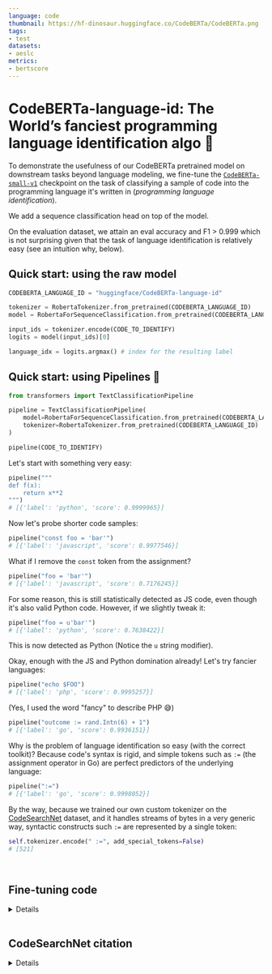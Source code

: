 ```yaml
---
language: code
thumbnail: https://hf-dinosaur.huggingface.co/CodeBERTa/CodeBERTa.png
tags:
- test
datasets:
- aeslc
metrics:
- bertscore
---
```


# CodeBERTa-language-id: The World’s fanciest programming language identification algo 🤯


To demonstrate the usefulness of our CodeBERTa pretrained model on downstream tasks beyond language modeling, we fine-tune the [`CodeBERTa-small-v1`](https://huggingface.co/huggingface/CodeBERTa-small-v1) checkpoint on the task of classifying a sample of code into the programming language it's written in (*programming language identification*).

We add a sequence classification head on top of the model.

On the evaluation dataset, we attain an eval accuracy and F1 > 0.999 which is not surprising given that the task of language identification is relatively easy (see an intuition why, below).

## Quick start: using the raw model

```python
CODEBERTA_LANGUAGE_ID = "huggingface/CodeBERTa-language-id"

tokenizer = RobertaTokenizer.from_pretrained(CODEBERTA_LANGUAGE_ID)
model = RobertaForSequenceClassification.from_pretrained(CODEBERTA_LANGUAGE_ID)

input_ids = tokenizer.encode(CODE_TO_IDENTIFY)
logits = model(input_ids)[0]

language_idx = logits.argmax() # index for the resulting label
```


## Quick start: using Pipelines 💪

```python
from transformers import TextClassificationPipeline

pipeline = TextClassificationPipeline(
    model=RobertaForSequenceClassification.from_pretrained(CODEBERTA_LANGUAGE_ID),
    tokenizer=RobertaTokenizer.from_pretrained(CODEBERTA_LANGUAGE_ID)
)

pipeline(CODE_TO_IDENTIFY)
```

Let's start with something very easy:

```python
pipeline("""
def f(x):
    return x**2
""")
# [{'label': 'python', 'score': 0.9999965}]
```

Now let's probe shorter code samples:

```python
pipeline("const foo = 'bar'")
# [{'label': 'javascript', 'score': 0.9977546}]
```

What if I remove the `const` token from the assignment?
```python
pipeline("foo = 'bar'")
# [{'label': 'javascript', 'score': 0.7176245}]
```

For some reason, this is still statistically detected as JS code, even though it's also valid Python code. However, if we slightly tweak it:

```python
pipeline("foo = u'bar'")
# [{'label': 'python', 'score': 0.7638422}]
```
This is now detected as Python (Notice the `u` string modifier).

Okay, enough with the JS and Python domination already! Let's try fancier languages:

```python
pipeline("echo $FOO")
# [{'label': 'php', 'score': 0.9995257}]
```

(Yes, I used the word "fancy" to describe PHP 😅)

```python
pipeline("outcome := rand.Intn(6) + 1")
# [{'label': 'go', 'score': 0.9936151}]
```

Why is the problem of language identification so easy (with the correct toolkit)? Because code's syntax is rigid, and simple tokens such as `:=` (the assignment operator in Go) are perfect predictors of the underlying language:

```python
pipeline(":=")
# [{'label': 'go', 'score': 0.9998052}]
```

By the way, because we trained our own custom tokenizer on the [CodeSearchNet](https://github.blog/2019-09-26-introducing-the-codesearchnet-challenge/) dataset, and it handles streams of bytes in a very generic way, syntactic constructs such `:=` are represented by a single token:

```python
self.tokenizer.encode(" :=", add_special_tokens=False)
# [521]
```

<br>

## Fine-tuning code

<details>

```python
import gzip
import json
import logging
import os
from pathlib import Path
from typing import Dict, List, Tuple

import numpy as np
import torch
from sklearn.metrics import f1_score
from tokenizers.implementations.byte_level_bpe import ByteLevelBPETokenizer
from tokenizers.processors import BertProcessing
from torch.nn.utils.rnn import pad_sequence
from torch.utils.data import DataLoader, Dataset
from torch.utils.data.dataset import Dataset
from torch.utils.tensorboard.writer import SummaryWriter
from tqdm import tqdm, trange

from transformers import RobertaForSequenceClassification
from transformers.data.metrics import acc_and_f1, simple_accuracy


logging.basicConfig(level=logging.INFO)


CODEBERTA_PRETRAINED = "huggingface/CodeBERTa-small-v1"

LANGUAGES = [
    "go",
    "java",
    "javascript",
    "php",
    "python",
    "ruby",
]
FILES_PER_LANGUAGE = 1
EVALUATE = True

# Set up tokenizer
tokenizer = ByteLevelBPETokenizer("./pretrained/vocab.json", "./pretrained/merges.txt",)
tokenizer._tokenizer.post_processor = BertProcessing(
    ("</s>", tokenizer.token_to_id("</s>")), ("<s>", tokenizer.token_to_id("<s>")),
)
tokenizer.enable_truncation(max_length=512)

# Set up Tensorboard
tb_writer = SummaryWriter()


class CodeSearchNetDataset(Dataset):
    examples: List[Tuple[List[int], int]]

    def __init__(self, split: str = "train"):
        """
        train | valid | test
        """

        self.examples = []

        src_files = []
        for language in LANGUAGES:
            src_files += list(
                Path("../CodeSearchNet/resources/data/").glob(f"{language}/final/jsonl/{split}/*.jsonl.gz")
            )[:FILES_PER_LANGUAGE]
        for src_file in src_files:
            label = src_file.parents[3].name
            label_idx = LANGUAGES.index(label)
            print("🔥", src_file, label)
            lines = []
            fh = gzip.open(src_file, mode="rt", encoding="utf-8")
            for line in fh:
                o = json.loads(line)
                lines.append(o["code"])
            examples = [(x.ids, label_idx) for x in tokenizer.encode_batch(lines)]
            self.examples += examples
        print("🔥🔥")

    def __len__(self):
        return len(self.examples)

    def __getitem__(self, i):
        # We’ll pad at the batch level.
        return self.examples[i]


model = RobertaForSequenceClassification.from_pretrained(CODEBERTA_PRETRAINED, num_labels=len(LANGUAGES))

train_dataset = CodeSearchNetDataset(split="train")
eval_dataset = CodeSearchNetDataset(split="test")


def collate(examples):
    input_ids = pad_sequence([torch.tensor(x[0]) for x in examples], batch_first=True, padding_value=1)
    labels = torch.tensor([x[1] for x in examples])
    # ^^  uncessary .unsqueeze(-1)
    return input_ids, labels


train_dataloader = DataLoader(train_dataset, batch_size=256, shuffle=True, collate_fn=collate)

batch = next(iter(train_dataloader))


model.to("cuda")
model.train()
for param in model.roberta.parameters():
    param.requires_grad = False
## ^^ Only train final layer.

print(f"num params:", model.num_parameters())
print(f"num trainable params:", model.num_parameters(only_trainable=True))


def evaluate():
    eval_loss = 0.0
    nb_eval_steps = 0
    preds = np.empty((0), dtype=np.int64)
    out_label_ids = np.empty((0), dtype=np.int64)

    model.eval()

    eval_dataloader = DataLoader(eval_dataset, batch_size=512, collate_fn=collate)
    for step, (input_ids, labels) in enumerate(tqdm(eval_dataloader, desc="Eval")):
        with torch.no_grad():
            outputs = model(input_ids=input_ids.to("cuda"), labels=labels.to("cuda"))
            loss = outputs[0]
            logits = outputs[1]
            eval_loss += loss.mean().item()
            nb_eval_steps += 1
        preds = np.append(preds, logits.argmax(dim=1).detach().cpu().numpy(), axis=0)
        out_label_ids = np.append(out_label_ids, labels.detach().cpu().numpy(), axis=0)
    eval_loss = eval_loss / nb_eval_steps
    acc = simple_accuracy(preds, out_label_ids)
    f1 = f1_score(y_true=out_label_ids, y_pred=preds, average="macro")
    print("=== Eval: loss ===", eval_loss)
    print("=== Eval: acc. ===", acc)
    print("=== Eval: f1 ===", f1)
    # print(acc_and_f1(preds, out_label_ids))
    tb_writer.add_scalars("eval", {"loss": eval_loss, "acc": acc, "f1": f1}, global_step)


### Training loop

global_step = 0
train_iterator = trange(0, 4, desc="Epoch")
optimizer = torch.optim.AdamW(model.parameters())
for _ in train_iterator:
    epoch_iterator = tqdm(train_dataloader, desc="Iteration")
    for step, (input_ids, labels) in enumerate(epoch_iterator):
        optimizer.zero_grad()
        outputs = model(input_ids=input_ids.to("cuda"), labels=labels.to("cuda"))
        loss = outputs[0]
        loss.backward()
        tb_writer.add_scalar("training_loss", loss.item(), global_step)
        optimizer.step()
        global_step += 1
        if EVALUATE and global_step % 50 == 0:
            evaluate()
            model.train()


evaluate()

os.makedirs("./models/CodeBERT-language-id", exist_ok=True)
model.save_pretrained("./models/CodeBERT-language-id")
```

</details>

<br>

## CodeSearchNet citation

<details>

```bibtex
@article{husain_codesearchnet_2019,
	title = {{CodeSearchNet} {Challenge}: {Evaluating} the {State} of {Semantic} {Code} {Search}},
	shorttitle = {{CodeSearchNet} {Challenge}},
	url = {http://arxiv.org/abs/1909.09436},
	urldate = {2020-03-12},
	journal = {arXiv:1909.09436 [cs, stat]},
	author = {Husain, Hamel and Wu, Ho-Hsiang and Gazit, Tiferet and Allamanis, Miltiadis and Brockschmidt, Marc},
	month = sep,
	year = {2019},
	note = {arXiv: 1909.09436},
}
```

</details>

